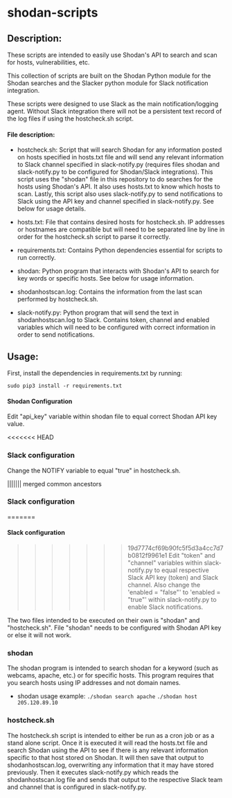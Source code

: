 # shodan-scripts

## Description:
These scripts are intended to easily use Shodan's API to search and scan for hosts, vulnerabilities, etc. 

This collection of scripts are built on the Shodan Python module for the Shodan searches and the Slacker python module for Slack notification integration. 

These scripts were designed to use Slack as the main notification/logging agent. Without Slack integration there will not be a persistent text record of the log files if using the hostcheck.sh script.



#### File description:
- hostcheck.sh: Script that will search Shodan for any information posted on hosts specified in hosts.txt file and will send any relevant information to Slack channel specified in slack-notify.py (requires files shodan and slack-notify.py to be configured for Shodan/Slack integrations). This script uses the "shodan" file in this repository to do searches for the hosts using Shodan's API. It also uses hosts.txt to know which hosts to scan. Lastly, this script also uses slack-notify.py to send notifications to Slack using the API key and channel specified in slack-notify.py. See below for usage details.  

- hosts.txt: File that contains desired hosts for hostcheck.sh. IP addresses or hostnames are compatible but will need to be separated line by line in order for the hostcheck.sh script to parse it correctly.

- requirements.txt: Contains Python dependencies essential for scripts to run correctly.

- shodan: Python program that interacts with Shodan's API to search for key words or specific hosts. See below for usage information.

- shodanhostscan.log: Contains the information from the last scan performed by hostcheck.sh.

- slack-notify.py: Python program that will send the text in shodanhostscan.log to Slack. Contains token, channel and enabled variables which will need to be configured with correct information in order to send notifications.


## Usage:
First, install the dependencies in requirements.txt by running:

`sudo pip3 install -r requirements.txt`


#### Shodan Configuration
Edit "api_key" variable within shodan file to equal correct Shodan API key value.

<<<<<<< HEAD
### Slack configuration
Change the NOTIFY variable to equal "true" in hostcheck.sh.

||||||| merged common ancestors
### Slack configuration
=======
#### Slack configuration
>>>>>>> 19d7774cf69b90fc5f5d3a4cc7d7b0812f9961e1
Edit "token" and "channel" variables within slack-notify.py to equal respective Slack API key (token) and Slack channel. Also change the 'enabled = "false"' to 'enabled = "true"' within slack-notify.py to enable Slack notifications.

The two files intended to be executed on their own is "shodan" and "hostcheck.sh". File "shodan" needs to be configured with Shodan API key or else it will not work.

### shodan
The shodan program is intended to search shodan for a keyword (such as webcams, apache, etc.) or for specific hosts. This program requires that you search hosts using IP addresses and not domain names.

- shodan usage example:
`./shodan search apache` 
`./shodan host 205.120.89.10`

### hostcheck.sh
The hostcheck.sh script is intended to either be run as a cron job or as a stand alone script. Once it is executed it will read the hosts.txt file and search Shodan using the API to see if there is any relevant information specific to that host stored on Shodan. It will then save that output to shodanhostscan.log, overwriting any information that it may have stored previously. Then it executes slack-notify.py which reads the shodanhostscan.log file and sends that output to the respective Slack team and channel that is configured in slack-notify.py. 
